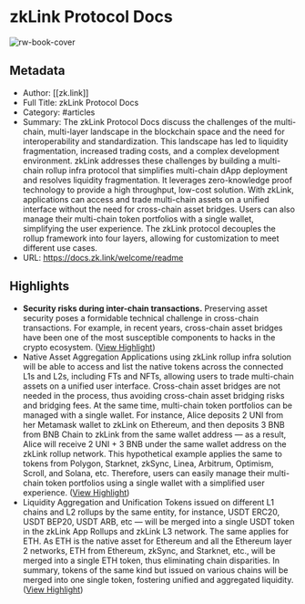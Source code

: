 # zkLink Protocol Docs

![rw-book-cover](https://www.gitbook.com/cdn-cgi/image/width=1280,dpr=2,height=640,fit=contain,format=auto/https%3A%2F%2F1022266876-files.gitbook.io%2F~%2Ffiles%2Fv0%2Fb%2Fgitbook-x-prod.appspot.com%2Fo%2Fspaces%252F6MmO5lFN4McSMz0tzyOs%252Fsocialpreview%252F5V3Hx91ZlgcfX6v17s9A%252Ftwitter-card.png%3Falt%3Dmedia%26token%3De63e656b-db39-4b7c-96ee-da3178bf76fd)

## Metadata
- Author: [[zk.link]]
- Full Title: zkLink Protocol Docs
- Category: #articles
- Summary: The zkLink Protocol Docs discuss the challenges of the multi-chain, multi-layer landscape in the blockchain space and the need for interoperability and standardization. This landscape has led to liquidity fragmentation, increased trading costs, and a complex development environment. zkLink addresses these challenges by building a multi-chain rollup infra protocol that simplifies multi-chain dApp deployment and resolves liquidity fragmentation. It leverages zero-knowledge proof technology to provide a high throughput, low-cost solution. With zkLink, applications can access and trade multi-chain assets on a unified interface without the need for cross-chain asset bridges. Users can also manage their multi-chain token portfolios with a single wallet, simplifying the user experience. The zkLink protocol decouples the rollup framework into four layers, allowing for customization to meet different use cases.
- URL: https://docs.zk.link/welcome/readme

## Highlights
- **Security risks during inter-chain transactions.**
  Preserving asset security poses a formidable technical challenge in cross-chain transactions. For example, in recent years, cross-chain asset bridges have been one of the most susceptible components to hacks in the crypto ecosystem. ([View Highlight](https://read.readwise.io/read/01hmtbrb2ns00d007h4t9h4jwr))
- Native Asset Aggregation[](https://docs.zk.link/welcome/readme#native-asset-aggregation)
  Applications using zkLink rollup infra solution will be able to access and list the native tokens across the connected L1s and L2s, including FTs and NFTs, allowing users to trade multi-chain assets on a unified user interface. Cross-chain asset bridges are not needed in the process, thus avoiding cross-chain asset bridging risks and bridging fees.
  At the same time, multi-chain token portfolios can be managed with a single wallet. For instance, Alice deposits 2 UNI from her Metamask wallet to zkLink on Ethereum, and then deposits 3 BNB from BNB Chain to zkLink from the same wallet address — as a result, Alice will receive 2 UNI + 3 BNB under the same wallet address on the zkLink rollup network. This hypothetical example applies the same to tokens from Polygon, Starknet, zkSync, Linea, Arbitrum, Optimism, Scroll, and Solana, etc. Therefore, users can easily manage their multi-chain token portfolios using a single wallet with a simplified user experience. ([View Highlight](https://read.readwise.io/read/01hmtbrhwqghvkynp7rdzzgc5j))
- Liquidity Aggregation and Unification[](https://docs.zk.link/welcome/readme#liquidity-aggregation-and-unification)
  Tokens issued on different L1 chains and L2 rollups by the same entity, for instance, USDT ERC20, USDT BEP20, USDT ARB, etc — will be merged into a single USDT token in the zkLink App Rollups and zkLink L3 network.
  The same applies for ETH. As ETH is the native asset for Ethereum and all the Ethereum layer 2 networks, ETH from Ethereum, zkSync, and Starknet, etc., will be merged into a single ETH token, thus eliminating chain disparities.
  In summary, tokens of the same kind but issued on various chains will be merged into one single token, fostering unified and aggregated liquidity. ([View Highlight](https://read.readwise.io/read/01hmtbrq6xj8n1h8kcxsmyrsz1))
